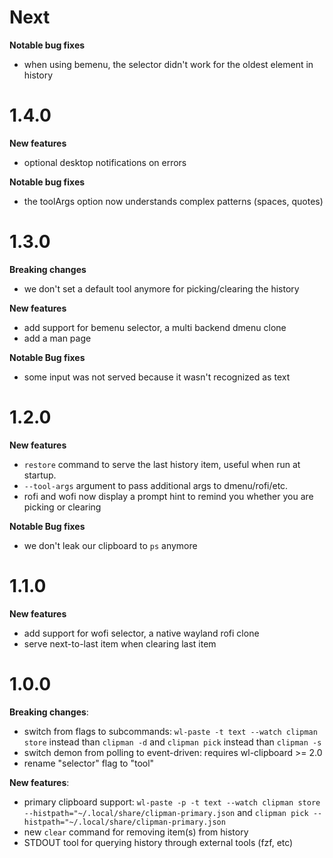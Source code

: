 # Next

**Notable bug fixes**

- when using bemenu, the selector didn't work for the oldest element in history

# 1.4.0

**New features**

- optional desktop notifications on errors

**Notable bug fixes**

- the toolArgs option now understands complex patterns (spaces, quotes)

# 1.3.0

**Breaking changes**

- we don't set a default tool anymore for picking/clearing the history

**New features**

- add support for bemenu selector, a multi backend dmenu clone
- add a man page

**Notable Bug fixes**

- some input was not served because it wasn't recognized as text

# 1.2.0

**New features**

- `restore` command to serve the last history item, useful when run at startup.
- `--tool-args` argument to pass additional args to dmenu/rofi/etc.
- rofi and wofi now display a prompt hint to remind you whether you are picking or clearing

**Notable Bug fixes**

- we don't leak our clipboard to `ps` anymore

# 1.1.0

**New features**

- add support for wofi selector, a native wayland rofi clone
- serve next-to-last item when clearing last item

# 1.0.0

**Breaking changes**:

- switch from flags to subcommands: `wl-paste -t text --watch clipman store` instead than `clipman -d` and `clipman pick` instead than `clipman -s`
- switch demon from polling to event-driven: requires wl-clipboard >= 2.0
- rename "selector" flag to "tool"

**New features**:

- primary clipboard support: `wl-paste -p -t text --watch clipman store --histpath="~/.local/share/clipman-primary.json` and `clipman pick --histpath="~/.local/share/clipman-primary.json`
- new `clear` command for removing item(s) from history
- STDOUT tool for querying history through external tools (fzf, etc)
